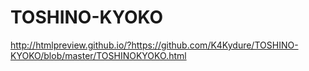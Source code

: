 # TOSHINO-KYOKO
http://htmlpreview.github.io/?https://github.com/K4Kydure/TOSHINO-KYOKO/blob/master/TOSHINOKYOKO.html
